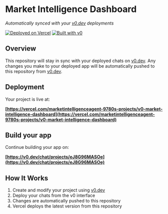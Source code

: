 # Market Intelligence Dashboard

*Automatically synced with your [v0.dev](https://v0.dev) deployments*

[![Deployed on Vercel](https://img.shields.io/badge/Deployed%20on-Vercel-black?style=for-the-badge&logo=vercel)](https://vercel.com/marketintelligenceagent-9780s-projects/v0-market-intelligence-dashboard)
[![Built with v0](https://img.shields.io/badge/Built%20with-v0.dev-black?style=for-the-badge)](https://v0.dev/chat/projects/eJ8G96MASOe)

## Overview

This repository will stay in sync with your deployed chats on [v0.dev](https://v0.dev).
Any changes you make to your deployed app will be automatically pushed to this repository from [v0.dev](https://v0.dev).

## Deployment

Your project is live at:

**[https://vercel.com/marketintelligenceagent-9780s-projects/v0-market-intelligence-dashboard](https://vercel.com/marketintelligenceagent-9780s-projects/v0-market-intelligence-dashboard)**

## Build your app

Continue building your app on:

**[https://v0.dev/chat/projects/eJ8G96MASOe](https://v0.dev/chat/projects/eJ8G96MASOe)**

## How It Works

1. Create and modify your project using [v0.dev](https://v0.dev)
2. Deploy your chats from the v0 interface
3. Changes are automatically pushed to this repository
4. Vercel deploys the latest version from this repository